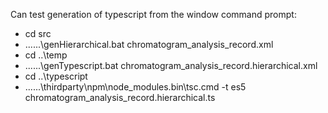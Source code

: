 Can test generation of typescript from the window command prompt:
- cd src
- ..\..\..\genHierarchical.bat chromatogram_analysis_record.xml
- cd ..\temp
- ..\..\..\genTypescript.bat chromatogram_analysis_record.hierarchical.xml
- cd ..\typescript
- ..\..\..\thirdparty\npm\node_modules\.bin\tsc.cmd -t es5 chromatogram_analysis_record.hierarchical.ts